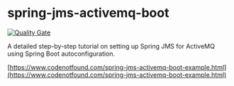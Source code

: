 # spring-jms-activemq-boot

[![Quality Gate](https://sonarqube.com/api/badges/gate?key=com.codenotfound:spring-jms-activemq-boot)](https://sonarqube.com/dashboard/index/com.codenotfound:spring-jms-activemq-boot)

A detailed step-by-step tutorial on setting up Spring JMS for ActiveMQ using Spring Boot autoconfiguration.

[https://www.codenotfound.com/spring-jms-activemq-boot-example.html](https://www.codenotfound.com/spring-jms-activemq-boot-example.html)
